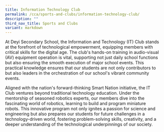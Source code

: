 ```yaml
---
title: Information Technology Club
permalink: /cca/sports-and-clubs/information-technology-club/
description: ""
third_nav_title: Sports and Clubs
variant: markdown
---
```

At Deyi Secondary School, the Information and Technology (IT) Club stands at the forefront of technological empowerment, equipping members with critical skills for the digital age. The club's hands-on training in audio-visual (AV) equipment operation is vital, supporting not just daily school functions
but also ensuring the smooth execution of major school events. This practical knowledge ensures that our students are not only contributors to but also leaders in the orchestration of our school's vibrant community events.

Aligned with the nation's forward-thinking Smart Nation initiative, the IT Club ventures beyond traditional technology education. Under the mentorship of seasoned robotics experts, our members dive into the fascinating world of robotics, learning to build and program miniature robots. This innovative program not only ignites a passion for science and engineering but also prepares our students for future challenges in a technology-driven world, fostering problem-solving skills, creativity, and a deeper understanding of the technological underpinnings of our society.

